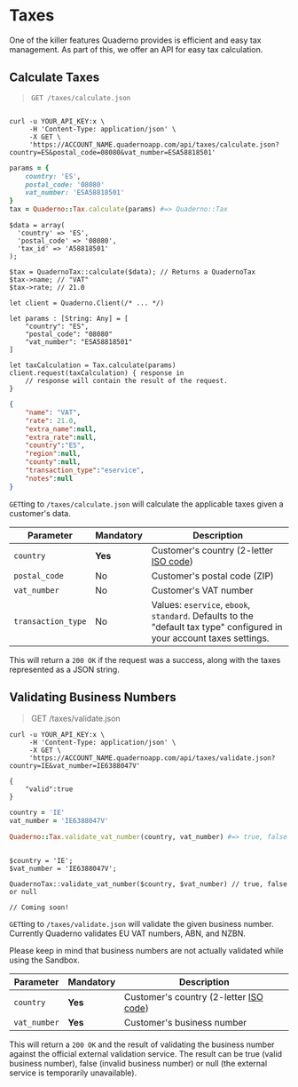 # Taxes

One of the killer features Quaderno provides is efficient and easy tax management. As part of this, we offer an API for easy tax calculation.

## Calculate Taxes

> `GET /taxes/calculate.json`

```shell

curl -u YOUR_API_KEY:x \
     -H 'Content-Type: application/json' \
     -X GET \
     'https://ACCOUNT_NAME.quadernoapp.com/api/taxes/calculate.json?country=ES&postal_code=08080&vat_number=ESA58818501'
```

```ruby
params = {
    country: 'ES',
    postal_code: '08080'
    vat_number: 'ESA58818501'
}
tax = Quaderno::Tax.calculate(params) #=> Quaderno::Tax
```

```php?start_inline=1
$data = array(
  'country' => 'ES',
  'postal_code' => '08080',
  'tax_id' => 'A58818501'
);

$tax = QuadernoTax::calculate($data); // Returns a QuadernoTax
$tax->name; // "VAT"
$tax->rate; // 21.0
```

```swift?start_inline=1
let client = Quaderno.Client(/* ... */)

let params : [String: Any] = [
    "country": "ES",
    "postal_code": "08080"
    "vat_number": "ESA58818501"
]

let taxCalculation = Tax.calculate(params)
client.request(taxCalculation) { response in
    // response will contain the result of the request.
}
```

```json
{
    "name": "VAT",
    "rate": 21.0,
    "extra_name":null,
    "extra_rate":null,
    "country":"ES",
    "region":null,
    "county":null,
    "transaction_type":"eservice",
    "notes":null
}
```

`GET`ting to `/taxes/calculate.json` will calculate the applicable taxes given a customer's data.

Parameter          | Mandatory | Description
-------------------|-----------|------------------------------------------------------------------------------------------------
`country`          | **Yes**   | Customer's country (2-letter [ISO code](http://en.wikipedia.org/wiki/ISO_3166-1#Current_codes))
`postal_code`      | No        | Customer's postal code (ZIP)
`vat_number`       | No        | Customer's VAT number
`transaction_type` | No        | Values: `eservice`, `ebook`, `standard`. Defaults to the "default tax type" configured in your account taxes settings.

This will return a `200 OK` if the request was a success, along with the taxes represented as a JSON string.

## Validating Business Numbers

> GET /taxes/validate.json

```shell
curl -u YOUR_API_KEY:x \
     -H 'Content-Type: application/json' \
     -X GET \
     'https://ACCOUNT_NAME.quadernoapp.com/api/taxes/validate.json?country=IE&vat_number=IE6388047V'

{
    "valid":true
}
```

```ruby
country = 'IE'
vat_number = 'IE6388047V'

Quaderno::Tax.validate_vat_number(country, vat_number) #=> true, false or nil
```

```php?start_inline=1

$country = 'IE';
$vat_number = 'IE6388047V';

QuadernoTax::validate_vat_number($country, $vat_number) // true, false or null
```

```swift?start_inline=1
// Coming soon!
```


`GET`ting to `/taxes/validate.json` will validate the given business number. Currently Quaderno validates EU VAT numbers, ABN, and NZBN.

Please keep in mind that business numbers are not actually validated while using the Sandbox.

Parameter    | Mandatory | Description
-------------|-----------|------------------------------------------------------------------------------------------------
`country`    | **Yes**   | Customer's country (2-letter [ISO code](http://en.wikipedia.org/wiki/ISO_3166-1#Current_codes))
`vat_number` | **Yes**   | Customer's business number

This will return a `200 OK` and the result of validating the business number against the official external validation service. The result can be true (valid business number), false (invalid business number) or null (the external service is temporarily unavailable).
